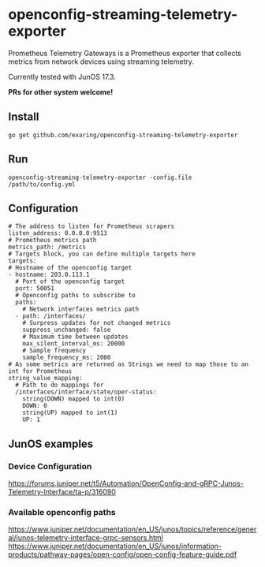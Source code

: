 # openconfig-streaming-telemetry-exporter

Prometheus Telemetry Gateways is a Prometheus exporter that collects metrics from network devices using streaming telemetry.

Currently tested with JunOS 17.3.

**PRs for other system welcome!**

## Install

```go get github.com/exaring/openconfig-streaming-telemetry-exporter```

## Run

```openconfig-streaming-telemetry-exporter -config.file /path/to/config.yml```

## Configuration

```
# The address to listen for Prometheus scrapers
listen_address: 0.0.0.0:9513
# Prometheus metrics path
metrics_path: /metrics
# Targets block, you can define multiple targets here 
targets:
# Hostname of the openconfig target
- hostname: 203.0.113.1
  # Port of the openconfig target
  port: 50051
  # Openconfig paths to subscribe to
  paths:
    # Network interfaces metrics path
  - path: /interfaces/
    # Surpress updates for not changed metrics 
    suppress_unchanged: false
    # Maximum time between updates 
    max_silent_interval_ms: 20000
    # Sample frequency 
    sample_frequency_ms: 2000
# As some metrics are returned as Strings we need to map those to an int for Prometheus
string_value_mapping:
  # Path to do mappings for
  /interfaces/interface/state/oper-status:
    string(DOWN) mapped to int(0)
    DOWN: 0
    string(UP) mapped to int(1)
    UP: 1
```

## JunOS examples

### Device Configuration

https://forums.juniper.net/t5/Automation/OpenConfig-and-gRPC-Junos-Telemetry-Interface/ta-p/316090

### Available openconfig paths

https://www.juniper.net/documentation/en_US/junos/topics/reference/general/junos-telemetry-interface-grpc-sensors.html
https://www.juniper.net/documentation/en_US/junos/information-products/pathway-pages/open-config/open-config-feature-guide.pdf